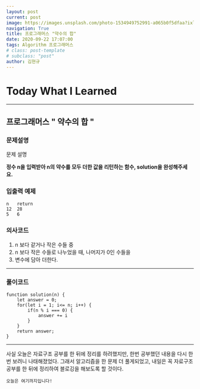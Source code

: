 ```yaml
---
layout: post
current: post
image: https://images.unsplash.com/photo-1534949752991-a065b0f5dfaa?ixlib=rb-1.2.1&ixid=eyJhcHBfaWQiOjEyMDd9&auto=format&fit=crop&w=1650&q=80
navigation: True
title: 프로그래머스 "약수의 합"
date: 2020-09-22 17:07:00
tags: Algorithm 프로그래머스
# class: post-template
# subclass: "post"
author: 김현규
---
```


# Today What I Learned

<hr>

## 프로그래머스 " 약수의 합 "

### 문제설명

문제 설명

**정수 n을 입력받아 n의 약수를 모두 더한 값을 리턴하는 함수, solution을 완성해주세요.**

### 입출력 예제

```
n	return
12	28
5	6
```

### 의사코드

1. n 보다 같거나 작은 수들 중
2. n 보다 작은 수들로 나누었을 때, 나머지가 0인 수들을
3. 변수에 담아 더한다.

<hr>

### 풀이코드

```
function solution(n) {
    let answer = 0;
    for(let i = 1; i<= n; i++) {
        if(n % i === 0) {
            answer += i
        }
    }
    return answer;
}
```

<hr>

사실 오늘은 자료구조 공부를 한 뒤에 정리를 하려했지만, 한번 공부했던 내용을 다시 한번 보려니 나태해졌었다.
그래서 알고리즘을 한 문제 더 풀게되었고, 내일은 꼭 자료구조 공부를 한 뒤에 정리하여 블로깅을 해보도록 할 것이다.

<code>오늘은 여기까지입니다!</code>
